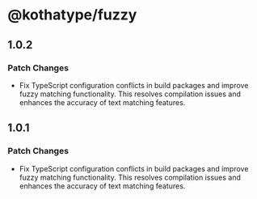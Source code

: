# @kothatype/fuzzy

## 1.0.2

### Patch Changes

- Fix TypeScript configuration conflicts in build packages and improve fuzzy matching functionality. This resolves compilation issues and enhances the accuracy of text matching features.

## 1.0.1

### Patch Changes

- Fix TypeScript configuration conflicts in build packages and improve fuzzy matching functionality. This resolves compilation issues and enhances the accuracy of text matching features.
